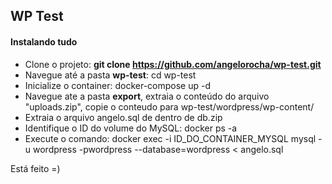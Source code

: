 ## WP Test
#### Instalando tudo

- Clone o projeto: **git clone https://github.com/angelorocha/wp-test.git**
- Navegue até a pasta **wp-test**: cd wp-test
- Inicialize o container: docker-compose up -d
- Navegue ate a pasta **export**, extraia o conteúdo do arquivo "uploads.zip", copie o conteudo para wp-test/wordpress/wp-content/
- Extraia o arquivo angelo.sql de dentro de db.zip
- Identifique o ID do volume do MySQL: docker ps -a
- Execute o comando: docker exec -i ID_DO_CONTAINER_MYSQL mysql -u wordpress -pwordpress --database=wordpress < angelo.sql

Está feito =)
